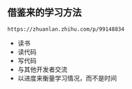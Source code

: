 ## 借鉴来的学习方法 ##

	https://zhuanlan.zhihu.com/p/99148834

- 读书
- 读代码
- 写代码
- 与其他开发者交流
- 以进度来衡量学习情况，而不是时间